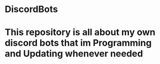 # DiscordBots
# This repository is all about my own discord bots that im Programming and Updating whenever needed
